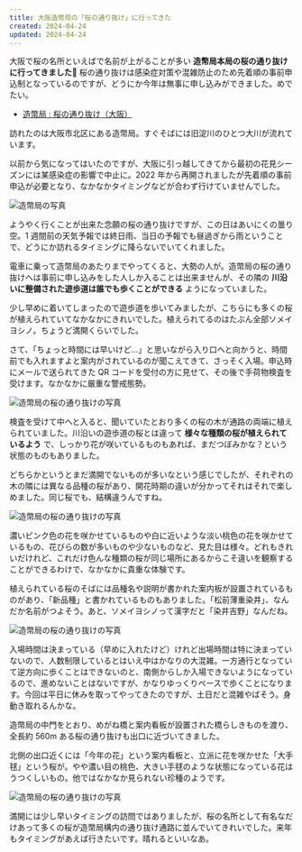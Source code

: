 ```yaml
---
title: 大阪造幣局の「桜の通り抜け」に行ってきた
created: 2024-04-24
updated: 2024-04-24
---
```


大阪で桜の名所といえばで名前が上がることが多い **造幣局本局の桜の通り抜けに行ってきました🌸** 桜の通り抜けは感染症対策や混雑防止のため先着順の事前申込制となっているのですが、どうにか今年は無事に申し込みができました。めでたい。

- [造幣局 : 桜の通り抜け（大阪）](https://www.mint.go.jp/enjoy/toorinuke)

訪れたのは大阪市北区にある造幣局。すぐそばには旧淀川のひとつ大川が流れています。

以前から気になってはいたのですが、大阪に引っ越してきてから最初の花見シーズンには某感染症の影響で中止に。2022 年から再開されましたが先着順の事前申込が必要となり、なかなかタイミングなどが合わず行けていませんでした。

![造幣局の写真](cf8d9c70-ce11-42eb-7831-7d8b91306800)

ようやく行くことが出来た念願の桜の通り抜けですが、この日はあいにくの曇り空。1 週間前の天気予報では終日雨、当日の予報でも昼過ぎから雨ということで、どうにか訪れるタイミングに降らないでいてくれました。

電車に乗って造幣局のあたりまでやってくると、大勢の人が。造幣局の桜の通り抜けへは事前に申し込みをした人しか入ることは出来ませんが、その隣の **川沿いに整備された遊歩道は誰でも歩くことができる** ようになっていました。

少し早めに着いてしまったので遊歩道を歩いてみましたが、こちらにも多くの桜が植えられていてなかなかにきれいでした。植えられてるのはたぶん全部ソメイヨシノ。ちょうど満開くらいでした。

さて、「ちょっと時間には早いけど…」と思いながら入り口へと向かうと、時間前でも入れますよと案内がされているのが聞こえてきて、さっそく入場。申込時にメールで送られてきた QR コードを受付の方に見せて、その後で手荷物検査を受けます。なかなかに厳重な警戒態勢。

![造幣局の桜の通り抜けの写真](640a229d-7b6b-489c-9e0c-adecdd5d4800)

検査を受けて中へと入ると、聞いていたとおり多くの桜の木が通路の両端に植えられていました。川沿いの遊歩道の桜とは違って **様々な種類の桜が植えられているよう** で、しっかり花が咲いているものもあれば、まだつぼみかな？という状態のものもありました。

どちらかというとまだ満開でないものが多いなという感じでしたが、それぞれの木の隣には異なる品種の桜があり、開花時期の違いが分かってそれはそれで楽しめました。同じ桜でも、結構違うんですね。

![造幣局の桜の通り抜けの写真](5dff46d3-0c96-426d-9375-8d34e440d100)

濃いピンク色の花を咲かせているものや白に近いような淡い桃色の花を咲かせているもの、花びらの数が多いものや少ないものなど、見た目は様々。どれもきれいだけれど、これだけ色んな種類の桜が同じ場所にあるからこそ違いを観察することができるわけで、なかなかに貴重な体験です。

植えられている桜のそばには品種名や説明が書かれた案内板が設置されているものがあり、「新品種」と書かれているものもありました。「松前薄重染井」、なんだか名前がつよそう。あと、ソメイヨシノって漢字だと「染井吉野」なんだね。

![造幣局の桜の通り抜けの写真](78d39d55-f30e-42a2-1da1-4a695a3ab700)

入場時間は決まっている（早めに入れたけど）けれど出場時間は特に決まっていないので、人数制限しているとはいえ中はかなりの大混雑。一方通行となっていて逆方向に歩くことはできないのと、南側からしか入場できないようになっているので、進めないことはないですが、かなりゆっくりペースで歩くことになります。今回は平日に休みを取ってやってきたのですが、土日だと混雑やばそう。身動き取れるんかな。

造幣局の中門をとおり、めがね橋と案内看板が設置された橋らしきものを渡り、全長約 560m ある桜の通り抜けも出口に近づいてきました。

北側の出口近くには「今年の花」という案内看板と、立派に花を咲かせた「大手毬」という桜が。やや濃い目の桃色、大きい手毬のような状態になっている花はうつくしいもの。他ではなかなか見られない珍種のようです。

![造幣局の桜の通り抜けの写真](146d32a1-3df1-41fa-3622-fb04cd581600)

満開には少し早いタイミングの訪問ではありましたが、桜の名所として有名なだけあって多くの桜が造幣局構内の通り抜け通路に並んでいてきれいでした。来年もタイミングがあえば行きたいです。晴れるといいなあ。
